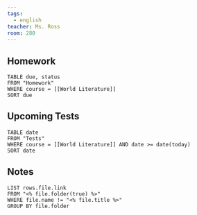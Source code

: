 ```yaml
---
tags:
  - english
teacher: Ms. Ross
room: 280
---
```

## Homework
```dataview
TABLE due, status
FROM "Homework"
WHERE course = [[World Literature]]
SORT due
```
## Upcoming Tests
```dataview
TABLE date
FROM "Tests"
WHERE course = [[World Literature]] AND date >= date(today)
SORT date
```
## Notes
```dataview
LIST rows.file.link
FROM "<% file.folder(true) %>"
WHERE file.name != "<% file.title %>"
GROUP BY file.folder
```
